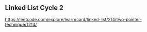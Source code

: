 ## Linked List Cycle 2
https://leetcode.com/explore/learn/card/linked-list/214/two-pointer-technique/1214/
